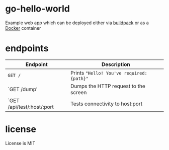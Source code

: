 # go-hello-world
Example web app which can be deployed either via [buildpack](https://docs.cloudfoundry.org/buildpacks/) or
as a [Docker](https://docs.cloudfoundry.org/devguide/deploy-apps/push-docker.html) container

# endpoints

| Endpoint | Description |
|----------|-------------|
| `GET /`      | Prints `"Hello! You've required: {path}"` |
| `GET /dump'  | Dumps the HTTP request to the screen |
| `GET /api/test/:host/:port | Tests connectivity to host:port |


# license
License is MIT
 
